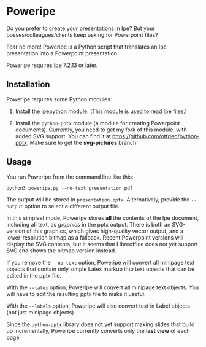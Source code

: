 # Poweripe

Do you prefer to create your presentations in Ipe?  But your
bosses/colleagues/clients keep asking for Powerpoint files?

Fear no more!  Poweripe is a Python script that translates an Ipe
presentation into a Powerpoint presentation.

Poweripe requires Ipe 7.2.13 or later.

## Installation

Poweripe requires some Python modules:

<!--
1. Install `pylatexenc` by saying `pip3 install pylatexenc`. (This
module is used to parse Latex.)
-->

1. Install the
[ipepython](https://github.com/otfried/ipe-tools/tree/master/ipepython)
module. (This module is used to read Ipe files.) 

2. Install the `python-pptx` module (a module for creating Powerpoint documents). 
Currently, you need to get my fork of this module, with added SVG
support.  You can find it at
https://github.com/otfried/python-pptx. Make sure to get the **svg-pictures** branch!

<!--
It requires the python-pptx module, which you can install with
```
pip3 install python-pptx
```
(See https://python-pptx.readthedocs.io/ for details.)
-->

## Usage

You run Poweripe from the command line like this:
```
python3 poweripe.py --no-text presentation.pdf
```
The output will be stored in `presentation.pptx`.  Alternatively,
provide the `--output` option to select a different output file. 

In this simplest mode, Poweripe stores **all** the contents of the Ipe
document, including all text, as *graphics* in the pptx output.  There
is both an SVG-version of this graphics, which gives high-quality
vector output, and a lower-resolution bitmap as a fallback.  Recent
Powerpoint versions will display the SVG contents, but it seems that
Libreoffice does not yet support SVG and shows the bitmap version
instead.

If you remove the `--no-text` option, Poweripe will convert all minipage
text objects that contain only simple Latex markup into text objects that
can be edited in the pptx file.

With the `--latex` option, Poweripe will convert all minipage text
objects.  You will have to edit the resulting pptx file to make it useful.

With the `--labels` option, Poweripe will also convert text in Label
objects (not just minipage objects).

Since the `python-pptx` library does not yet support making slides
that build up incrementally, Poweripe currently converts only the
**last view** of each page.
